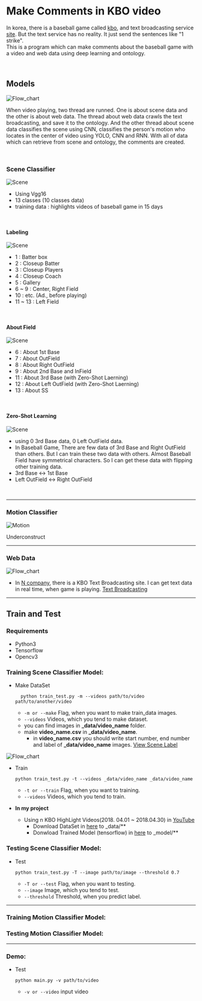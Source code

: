 # Make Comments in KBO video
In korea, there is a baseball game called [kbo](https://www.koreabaseball.com "Korea Baseball League"), and text broadcasting service [site](https://sports.news.naver.com/kbaseball/schedule/index.nhn). But the text service has no reality. It just send the sentences like "1 strike".
<br>
This is a program which can make comments about the baseball game with a video and web data using deep learning and ontology.

<br>

## Models
![Flow_chart](/PNG/flow_chart.png)

When video playing, two thread are runned. One is about scene data and the other is about web data. The thread about web data crawls the text broadcasting, and save it to the ontology. And the other thread about scene data classifies the scene using CNN, classifies the person's motion who locates in the center of video using YOLO, CNN and RNN. With all of data which can retrieve from scene and ontology, the comments are created.

<br>

### Scene Classifier
![Scene](/PNG/scene_annotation.png)

- Using Vgg16
- 13 classes (10 classes data)
- training data : highlights videos of baseball game in 15 days

<br>

#### Labeling
![Scene](/PNG/scene_labeling.png)
- 1 : Batter box
- 2 : Closeup Batter
- 3 : Closeup Players
- 4 : Closeup Coach
- 5 : Gallery
- 6 ~ 9 : Center, Right Field
- 10 : etc. (Ad., before playing)
- 11 ~ 13 : Left Field

<br>

#### About Field
![Scene](/PNG/field_classify.png)

- 6 : About 1st Base
- 7 : About OutField
- 8 : About Right OutField
- 9 : About 2nd Base and InField
- 11 : About 3rd Base (with Zero-Shot Laerning)
- 12 : About Left OutField (with Zero-Shot Laerning)
- 13 : About SS

<br>

#### Zero-Shot Learning
![Scene](/PNG/zero_shot.png)

- using 0 3rd Base data, 0 Left OutField data.
- In Baseball Game, There are few data of 3rd Base and Right OutField than others. But I can train these two data with others. Almost Baseball Field have symmetrical characters. So I can get these data with flipping other training data.
- 3rd Base <-> 1st Base
- Left OutField <-> Right OutField

<br>

---

### Motion Classifier
![Motion](/PNG/motion_labeling.png)

Underconstruct

---

### Web Data
![Flow_chart](/PNG/TextBroadcasting.png)

- In [N company](http://www.naver.com), there is a KBO Text Broadcasting site. I can get text data in real time, when game is playing. [Text Broadcasting](http://sports.news.naver.com/kbaseball/schedule/indexnhn)

---

## Train and Test

### Requirements
- Python3
- Tensorflow
- Opencv3

### Training Scene Classifier Model:
- Make DataSet
  ````
    python train_test.py -m --videos path/to/video path/to/another/video
    ````
    - `-m or --make` Flag, when you want to make train_data images.
    - `--videos` Videos, which you tend to make dataset.
    - you can find images in **_data/video_name** folder.
  - make **video_name.csv** in **_data/video_name**.
    - in **video_name.csv** you should write start number, end number and label of **_data/video_name** images. [View Scene Label](/PNG/field_classify.png)

![Flow_chart](/PNG/scene_labeling.png)


- Train
  ````
  python train_test.py -t --videos _data/video_name _data/video_name
  ````
  - `-t or --train` Flag, when you want to training.
  - `--videos` Videos, which you tend to train.


- **In my project**
  - Using n KBO HighLight Videos(2018. 04.01 ~ 2018.04.30) in [YouTube](https://www.youtube.com/playlist?list=PL7MQjbfOyOE19FCi85BcECO-zNYQcDbE0)
    - Download DataSet in [here](https://github.com/byeongjokim/KBO_annotation) to _data/**
    - Donwload Trained Model (tensorflow) in [here](https://github.com/byeongjokim/KBO_annotation) to _model/**

### Testing Scene Classifier Model:
- Test
  ````
  python train_test.py -T --image path/to/image --threshold 0.7
  ````
  - `-T or --test` Flag, when you want to testing.
  - `--image` Image, which you tend to test.
  - `--threshold` Threshold, when you predict label.

---

### Training Motion Classifier Model:
### Testing Motion Classifier Model:

---

### Demo:
- Test
  ````
  python main.py -v path/to/video
  ````
  - `-v or --video` input video


